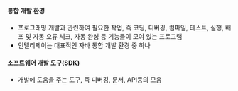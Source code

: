 #### 통합 개발 환경
- 프로그래밍 개발과 관련하여 필요한 작업, 즉 코딩, 디버깅, 컴파일, 테스트, 실행, 배포 및  자동 오류 체크, 자동 완성 등 기능들이 모여 있는 프로그램
- 인텔리제이는 대표적인 자바 통합 개발 환경 중 하나

#### 소프트웨어 개발 도구(SDK)
- 개발에 도움을 주는 도구, 즉 디버깅, 문서, API등의 모음